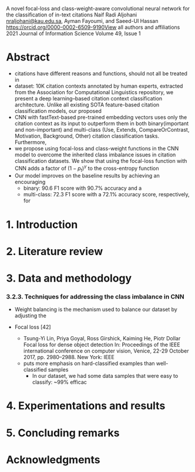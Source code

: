 A novel focal-loss and class-weight-aware convolutional neural network for the classification of in-text citations
Naif Radi Aljohani nraljohani@kau.edu.sa, Ayman Fayoumi, and Saeed-Ul Hassan https://orcid.org/0000-0002-6509-9190View all authors and affiliations
2021 Journal of Information Science Volume 49, Issue 1

# Abstract

* citations have different reasons and functions, should not all be treated in
* dataset: 10K citation contexts annotated by human experts, extracted from the
  Association for Computational Linguistics repository, we present a deep
  learning–based citation context classification architecture. Unlike all
  existing SOTA feature-based citation classification models, our proposed
* CNN with fastText-based pre-trained embedding vectors uses only the citation
  context as its input to outperform them in both binary(important and
  non-important) and multi-class (Use, Extends, CompareOrContrast, Motivation,
  Background, Other) citation classification tasks. Furthermore,
* we propose using focal-loss and class-weight functions in the CNN model to
  overcome the inherited class imbalance issues in citation classification
  datasets. We show that using the focal-loss function with CNN adds a factor of
  $(1-p_t)^\gamma$ to the cross-entropy function
* Our model improves on the baseline results by achieving an encouraging
  * binary: 90.6 F1 score with 90.7% accuracy and a
  * multi-class: 72.3 F1 score with a 72.1% accuracy score, respectively, for

# 1. Introduction
# 2. Literature review
# 3. Data and methodology

### 3.2.3. Techniques for addressing the class imbalance in CNN

* Weight balancing is the mechanism used to balance our dataset by adjusting the

* Focal loss [42]
  * Tsung-Yi Lin, Priya Goyal, Ross Girshick, Kaiming He, Piotr Dollar
    Focal loss for dense object detection
    In: Proceedings of the IEEE international conference on computer vision,
    Venice, 22-29 October 2017, pp. 2980–2988. New York: IEEE
  * puts more emphasis on hard-classified examples than well-classified samples
    * In our dataset, we had some data samples that were easy to classify: ~99%
      efficac

# 4. Experimentations and results
# 5. Concluding remarks
# Acknowledgments
